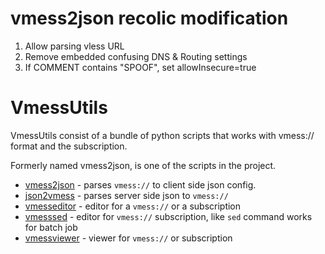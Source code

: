 # vmess2json recolic modification

1. Allow parsing vless URL
2. Remove embedded confusing DNS & Routing settings
3. If COMMENT contains "SPOOF", set allowInsecure=true

# VmessUtils

VmessUtils consist of a bundle of python scripts that works with vmess:// format and the subscription.

Formerly named vmess2json, is one of the scripts in the project.

* [vmess2json](https://github.com/boypt/vmess2json/wiki/vmess2json) - parses `vmess://` to client side json config.
* [json2vmess](https://github.com/boypt/vmess2json/wiki/json2vmess) - parses server side json to `vmess://`
* [vmesseditor](https://github.com/boypt/vmess2json/wiki/vmesseditor) - editor for a `vmess://` or a subscription
* [vmesssed](https://github.com/boypt/vmess2json/wiki/vmesssed) - editor for `vmess://` subscription, like `sed` command works for batch job
* [vmessviewer](https://github.com/boypt/vmess2json/wiki/vmessviewer) - viewer for `vmess://` or subscription
